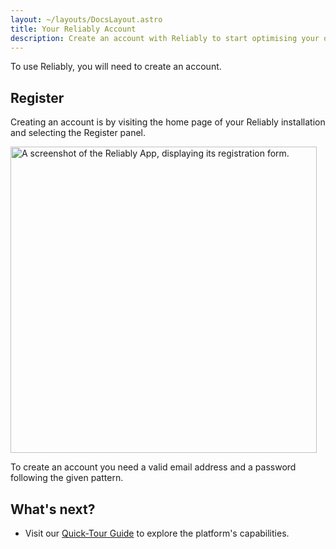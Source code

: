 ```yaml
---
layout: ~/layouts/DocsLayout.astro
title: Your Reliably Account
description: Create an account with Reliably to start optimising your operations.
---
```


To use Reliably, you will need to create an account.

## Register

Creating an account is by visiting the home page of your Reliably installation
and selecting the Register panel.


<p><img src="/images/docs/register-form.png" with="487" alt="A screenshot of the Reliably App, displaying its registration form." width="490" /></p>

To create an account you need a valid email address and a password following
the given pattern.

## What's next?

- Visit our [Quick-Tour Guide](/docs/guides/tour/) to explore the platform's capabilities.
